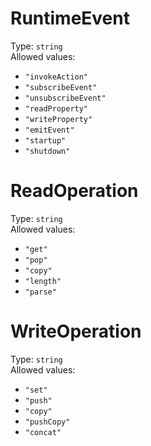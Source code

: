 # RuntimeEvent
Type: `string`  
Allowed values:
- `"invokeAction"`
- `"subscribeEvent"`
- `"unsubscribeEvent"`
- `"readProperty"`
- `"writeProperty"`
- `"emitEvent"`
- `"startup"`
- `"shutdown"`

# ReadOperation
Type: `string`  
Allowed values:
- `"get"`
- `"pop"`
- `"copy"`
- `"length"`
- `"parse"`

# WriteOperation
Type: `string`  
Allowed values:
- `"set"`
- `"push"`
- `"copy"`
- `"pushCopy"`
- `"concat"`